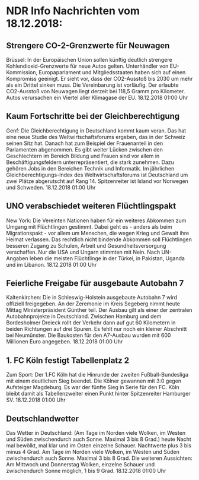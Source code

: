 # NDR Info Nachrichten vom 18.12.2018:


## Strengere CO-2-Grenzwerte für Neuwagen
Brüssel: In der Europäischen Union sollen künftig deutlich strengere Kohlendioxid-Grenzwerte für neue Autos gelten. Unterhändler von EU-Kommission, Europaparlament und Mitgliedsstaaten haben sich auf einen Kompromiss geeinigt. Er sieht vor, dass der CO2-Ausstoß bis 2030 um mehr als ein Drittel sinken muss. Die Vereinbarung ist vorläufig. Der erlaubte CO2-Ausstoß von Neuwagen liegt derzeit bei 118,5 Gramm pro Kilometer. Autos verursachen ein Viertel aller Klimagase der EU. 18.12.2018 01:00 Uhr 

## Kaum Fortschritte bei der Gleichberechtigung
Genf:	Die Gleichberechtigung in Deutschland kommt kaum voran. Das hat eine neue Studie des Weltwirtschaftsforums ergeben, das in der Schweiz seinen Sitz hat. Danach hat zum Beispiel der Frauenanteil in den Parlamenten abgenommen. Es gibt weiter Lücken zwischen den Geschlechtern im Bereich Bildung und Frauen sind vor allem in Beschäftigungsfeldern unterrepräsentiert, die stark zunehmen. Dazu gehören Jobs in den Bereichen Technik und Informatik. Im jährlichen Gleichberechtigungs-Index des Weltwirtschaftsforums ist Deutschland um zwei Plätze abgerutscht auf Rang 14. Spitzenreiter ist Island vor Norwegen und Schweden. 18.12.2018 01:00 Uhr 

## UNO verabschiedet weiteren Flüchtlingspakt
New York:	Die Vereinten Nationen haben für ein weiteres Abkommen zum Umgang mit Flüchtlingen gestimmt. Dabei geht es - anders als beim Migrationspakt - vor allem um Menschen, die wegen Krieg und Gewalt ihre Heimat verlassen. Das rechtlich nicht bindende Abkommen soll Flüchtlingen besseren Zugang zu Schulen, Arbeit und Gesundheitsversorgung verschaffen. Nur die USA und Ungarn stimmten mit Nein. Nach UN-Angaben leben die meisten Flüchtlinge in der Türkei, in Pakistan, Uganda und im Libanon. 18.12.2018 01:00 Uhr 

## Feierliche Freigabe für ausgebaute Autobahn 7
Kaltenkirchen:	Die in Schleswig-Holstein ausgebaute Autobahn 7 wird offiziell freigegeben. An der Zeremonie im Kreis Segeberg nimmt heute Mittag Ministerpräsident Günther teil. Der Ausbau gilt als einer der zentralen Autobahnprojekte in Deutschland. Zwischen Hamburg und dem Bordesholmer Dreieck rollt der Verkehr dann auf gut 60 Kilometern in beiden Richtungen auf drei Spuren. Es fehlt nur noch ein kleiner Abschnitt bei Neumünster. Die Baukosten für den A7-Ausbau wurden mit 600 Millionen Euro angegeben. 18.12.2018 01:00 Uhr 

## 1. FC Köln festigt Tabellenplatz 2
Zum Sport: Der 1.FC Köln hat die Hinrunde der zweiten Fußball-Bundesliga mit einem deutlichen Sieg beendet. Die Kölner gewannen mit 3:0 gegen Aufsteiger Magdeburg. Es war der fünfte Sieg in Serie für den FC. Köln bleibt damit als Tabellenzweiter einen Punkt hinter Spitzenreiter Hamburger SV. 18.12.2018 01:00 Uhr 

## Deutschlandwetter
Das Wetter in Deutschland:
(Am Tage im Norden viele Wolken, im Westen und Süden zwischendurch auch Sonne. Maximal 3 bis 8 Grad.) heute Nacht mal bewölkt, mal klar und im Osten einzelne Schauer. Nachtwerte plus 3 bis minus 4 Grad. Am Tage im Norden viele Wolken, im Westen und Süden zwischendurch auch Sonne. Maximal 3 bis 8 Grad. Die weiteren Aussichten: Am Mittwoch und Donnerstag Wolken, einzelne Schauer und zwischendurch Sonne möglich, 1 bis 9 Grad. 18.12.2018 01:00 Uhr 
